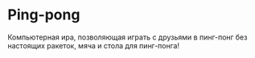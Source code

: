 # Ping-pong
Компьютерная ира, позволяющая играть с друзьями в пинг-понг без настоящих ракеток, мяча и стола для пинг-понга!
